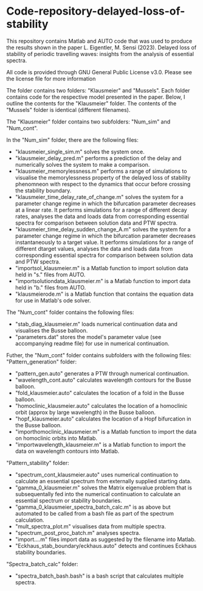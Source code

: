 # Code-repository-delayed-loss-of-stability

This repository contains Matlab and AUTO code that was used to produce the results shown in the paper L. Eigentler, M. Sensi (2023). Delayed loss of stability of periodic travelling waves: insights from the analysis of essential spectra.

All code is provided through GNU General Public License v3.0. Please see the license file for more information

The folder contains two folders: "Klausmeier" and "Mussels". Each folder contains code for the respective model presented in the paper. Below, I outline the contents for the "Klausmeier" folder. The contents of the "Mussels" folder is identical (different filenames).

The "Klausmeier" folder contains two subfolders: "Num_sim" and "Num_cont". 

In the "Num_sim" folder, there are the following files:
- "klausmeier_single_sim.m" solves the system once.
- "klausmeier_delay_pred.m" performs a prediction of the delay and numerically solves the system to make a comparison.
- "klausmeier_memorylessness.m" performs a range of simulations to visualise the memorylessness property of the delayed loss of stability phenomneon with respect to the dynamics that occur before crossing the stability boundary.
- "klausmeier_time_delay_rate_of_change.m" solves the system for a parameter change regime in which the bifurcation parameter decreases at a linear rate. It performs simulations for a range of different decay rates, analyses the data and loads data from corresponding essential spectra for comparison between solution data and PTW spectra.
- "klausmeier_time_delay_sudden_change_A.m" solves the system for a parameter change regime in which the bifurcation parameter decreases instantaneously to a target value. It performs simulations for a range of different dtarget values, analyses the data and loads data from corresponding essential spectra for comparison between solution data and PTW spectra.
- "importsol_klausmeier.m" is a Matlab function to import solution data held in "s." files from AUTO.
- "importsolutiondata_klausmeier.m" is a Matlab function to import data held in "b." files from AUTO.
- "klausmeierode.m" is a Matlab function that contains the equation data for use in Matlab's ode solver.

The "Num_cont" folder contains the following files:
- "stab_diag_klausmeier.m" loads numerical continuation data and visualises the Busse balloon.
- "parameters.dat" stores the model's parameter value (see accompanying readme file) for use in numerical continuation.

Futher, the "Num_cont" folder contains subfolders with the following files:
"Pattern_generation" folder:
- "pattern_gen.auto" generates a PTW through numerical continuation.
- "wavelength_cont.auto" calculates wavelength contours for the Busse balloon.
- "fold_klausmeier.auto" calculates the location of a fold in the Busse balloon.
- "homoclinic_klausmeier.auto" calculates the location of a homoclinic orbit (approx by large wavelength) in the Busse balloon.
- "hopf_klausmeier.auto" calculates the location of a Hopf bifurcation in the Busse balloon.
- "importhomoclinic_klausmeier.m" is a Matlab function to import the data on homoclinic orbits into Matlab.
- "importwavelength_klausmeier.m" is a Matlab function to import the data on wavelength contours into Matlab.

"Pattern_stability" folder:
- "spectrum_cont_klausmeier.auto" uses numerical continuation to calculate an essential spectrum from externally supplied starting data.
- "gamma_0_klausmeier.m" solves the Matrix eigenvalue problem that is subsequentally fed into the numerical continuation to calculate an essential spectrum or stability boundaries.
- "gamma_0_klausmeier_spectra_batch_calc.m" is as above but automated to be called from a bash file as part of the spectrum calculation.
- "mult_spectra_plot.m" visualises data from multiple spectra.
- "spectrum_post_proc_batch.m" analyses spectra.
- "import....m" files import data as suggested by the filename into Matlab.
- "Eckhaus_stab_boundary/eckhaus.auto" detects and continues Eckhaus stability boundaries.

"Spectra_batch_calc" folder:
- "spectra_batch_bash.bash" is a bash script that calculates multiple spectra.

 
